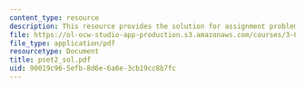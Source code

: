 ```yaml
---
content_type: resource
description: This resource provides the solution for assignment problem set 2.
file: https://ol-ocw-studio-app-production.s3.amazonaws.com/courses/3-034-organic-biomaterials-chemistry-fall-2005/90019c965efb8d6e6a6e3cb19cc8b7fc_pset2_sol.pdf
file_type: application/pdf
resourcetype: Document
title: pset2_sol.pdf
uid: 90019c96-5efb-8d6e-6a6e-3cb19cc8b7fc
---
```

